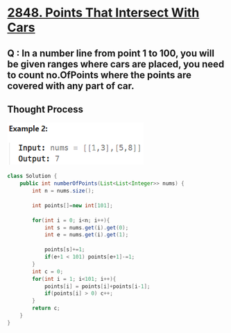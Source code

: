 # [2848. Points That Intersect With Cars](https://leetcode.com/problems/points-that-intersect-with-cars/description/)

## Q : In a number line from point 1 to 100, you will be given ranges where cars are placed, you need to count no.OfPoints where the points are covered with any part of car.

## Thought Process
![Alt text](image.png)

```java
class Solution {
    public int numberOfPoints(List<List<Integer>> nums) {
        int n = nums.size();

        int points[]=new int[101];

        for(int i = 0; i<n; i++){
            int s = nums.get(i).get(0);
            int e = nums.get(i).get(1);

            points[s]+=1;
            if(e+1 < 101) points[e+1]-=1;
        }
        int c = 0;
        for(int i = 1; i<101; i++){
            points[i] = points[i]+points[i-1];
            if(points[i] > 0) c++;
        }
        return c;
    }
}
```